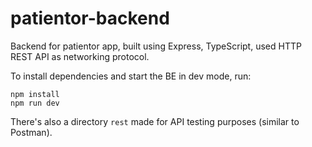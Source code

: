 # patientor-backend
Backend for patientor app, built using Express, TypeScript, used HTTP REST API as networking protocol.

To install dependencies and start the BE in dev mode, run:
```
npm install
npm run dev
```
There's also a directory `rest` made for API testing purposes (similar to Postman).
